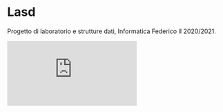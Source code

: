 # Lasd
Progetto di laboratorio e strutture dati, Informatica Federico II 2020/2021. 

![](https://counter1.stat.ovh/private/contatoreaccessi.php?c=ttmd7en1qypbpj2yuf7grrfubfegj94a)
